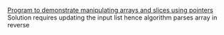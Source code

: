 [Program to demonstrate manipulating arrays and slices using pointers](arrays.go)
Solution requires updating the input list hence algorithm parses array in reverse